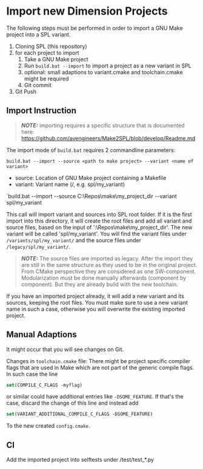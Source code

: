 # Import new Dimension Projects

The following steps must be performed in order to import a GNU Make project into a SPL variant.

1. Cloning SPL (this repository)
2. for each project to import
   1. Take a GNU Make project
   2. Run `build.bat --import` to import a project as a new variant in SPL
   3. optional: small adaptions to variant.cmake and toolchain.cmake might be required
   4. Git commit
3. Git Push

## Import Instruction

> **_NOTE:_** importing requires a specific structure that is documented here: https://github.com/avengineers/Make2SPL/blob/develop/Readme.md

The import mode of `build.bat` requires 2 commandline parameters:

`build.bat --import --source <path to make project> --variant <name of variant>`

* source: Location of GNU Make project containing a Makefile
* variant: Variant name (<platform>/<subsystem>, e.g. spl/my_variant)

`build.bat --import --source C:\Repos\make\my_project_dir --variant spl/my_variant

This call will import variant and sources into SPL root folder. If it is the first import into this directory, it will create the root files and add all variant and source files, based on the input of ':\Repos\make\my_project_dir'. The new variant will be called 'spl/my_variant'. You will find the variant files under `/variants/spl/my_variant/` and the source files under `/legacy/spl/my_variant/`.

> **_NOTE:_** The source files are imported as legacy. After the import they are still in the same structure as they used to be in the original project. From CMake perspective they are considered as one SW-component. Modularization must be done manually afterwards (component by component). But they are already build with the new toolchain.

If you have an imported project already, it will add a new variant and its sources, keeping the root files. You must make sure to use a new variant name in such a case, otherwise you will overwrite the existing imported project.

## Manual Adaptions

It might occur that you will see changes on Git.

Changes in `toolchain.cmake` file: There might be project specific compiler flags that are used in Make which are not part of the generic compile flags. In such case the line

```cmake
set(COMPILE_C_FLAGS -myflag)
```

or similar could have additional entries like `-DSOME_FEATURE`. If that's the case, discard the change of this line and instead add

```cmake
set(VARIANT_ADDITIONAL_COMPILE_C_FLAGS -DSOME_FEATURE)
```

To the new created `config.cmake`.

## CI

Add the imported project into selftests under /test/test_*.py
